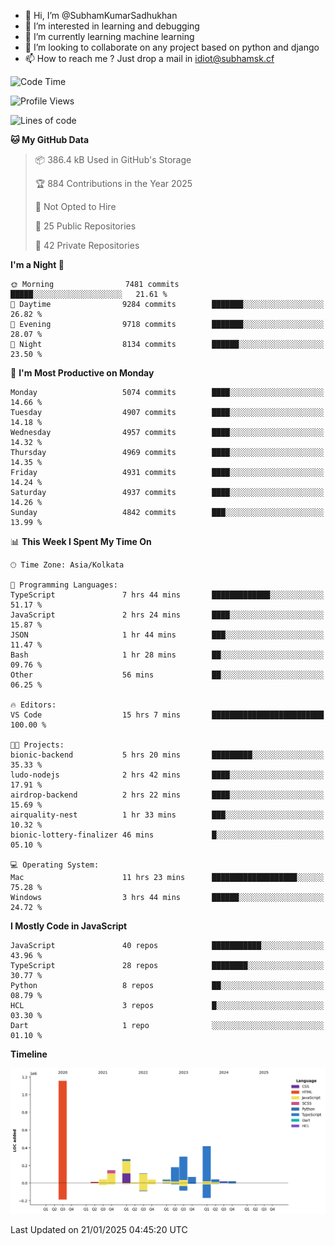 - 👋 Hi, I’m @SubhamKumarSadhukhan
- 👀 I’m interested in learning and debugging
- 🌱 I’m currently learning machine learning
- 💞️ I’m looking to collaborate on any project based on python and django
- 📫 How to reach me ?
      Just drop a mail in idiot@subhamsk.cf

<!---
SubhamKumarSadhukhan/SubhamKumarSadhukhan is a ✨ special ✨ repository because its `README.md` (this file) appears on your GitHub profile.
You can click the Preview link to take a look at your changes.
--->


<!--START_SECTION:waka-->
![Code Time](http://img.shields.io/badge/Code%20Time-2%2C721%20hrs%2022%20mins-blue)

![Profile Views](http://img.shields.io/badge/Profile%20Views-0-blue)

![Lines of code](https://img.shields.io/badge/From%20Hello%20World%20I%27ve%20Written-2.8%20million%20lines%20of%20code-blue)

**🐱 My GitHub Data** 

> 📦 386.4 kB Used in GitHub's Storage 
 > 
> 🏆 884 Contributions in the Year 2025
 > 
> 🚫 Not Opted to Hire
 > 
> 📜 25 Public Repositories 
 > 
> 🔑 42 Private Repositories 
 > 
**I'm a Night 🦉** 

```text
🌞 Morning                7481 commits        █████░░░░░░░░░░░░░░░░░░░░   21.61 % 
🌆 Daytime                9284 commits        ███████░░░░░░░░░░░░░░░░░░   26.82 % 
🌃 Evening                9718 commits        ███████░░░░░░░░░░░░░░░░░░   28.07 % 
🌙 Night                  8134 commits        ██████░░░░░░░░░░░░░░░░░░░   23.50 % 
```
📅 **I'm Most Productive on Monday** 

```text
Monday                   5074 commits        ████░░░░░░░░░░░░░░░░░░░░░   14.66 % 
Tuesday                  4907 commits        ████░░░░░░░░░░░░░░░░░░░░░   14.18 % 
Wednesday                4957 commits        ████░░░░░░░░░░░░░░░░░░░░░   14.32 % 
Thursday                 4969 commits        ████░░░░░░░░░░░░░░░░░░░░░   14.35 % 
Friday                   4931 commits        ████░░░░░░░░░░░░░░░░░░░░░   14.24 % 
Saturday                 4937 commits        ████░░░░░░░░░░░░░░░░░░░░░   14.26 % 
Sunday                   4842 commits        ███░░░░░░░░░░░░░░░░░░░░░░   13.99 % 
```


📊 **This Week I Spent My Time On** 

```text
🕑︎ Time Zone: Asia/Kolkata

💬 Programming Languages: 
TypeScript               7 hrs 44 mins       █████████████░░░░░░░░░░░░   51.17 % 
JavaScript               2 hrs 24 mins       ████░░░░░░░░░░░░░░░░░░░░░   15.87 % 
JSON                     1 hr 44 mins        ███░░░░░░░░░░░░░░░░░░░░░░   11.47 % 
Bash                     1 hr 28 mins        ██░░░░░░░░░░░░░░░░░░░░░░░   09.76 % 
Other                    56 mins             ██░░░░░░░░░░░░░░░░░░░░░░░   06.25 % 

🔥 Editors: 
VS Code                  15 hrs 7 mins       █████████████████████████   100.00 % 

🐱‍💻 Projects: 
bionic-backend           5 hrs 20 mins       █████████░░░░░░░░░░░░░░░░   35.33 % 
ludo-nodejs              2 hrs 42 mins       ████░░░░░░░░░░░░░░░░░░░░░   17.91 % 
airdrop-backend          2 hrs 22 mins       ████░░░░░░░░░░░░░░░░░░░░░   15.69 % 
airquality-nest          1 hr 33 mins        ███░░░░░░░░░░░░░░░░░░░░░░   10.32 % 
bionic-lottery-finalizer 46 mins             █░░░░░░░░░░░░░░░░░░░░░░░░   05.10 % 

💻 Operating System: 
Mac                      11 hrs 23 mins      ███████████████████░░░░░░   75.28 % 
Windows                  3 hrs 44 mins       ██████░░░░░░░░░░░░░░░░░░░   24.72 % 
```

**I Mostly Code in JavaScript** 

```text
JavaScript               40 repos            ███████████░░░░░░░░░░░░░░   43.96 % 
TypeScript               28 repos            ████████░░░░░░░░░░░░░░░░░   30.77 % 
Python                   8 repos             ██░░░░░░░░░░░░░░░░░░░░░░░   08.79 % 
HCL                      3 repos             █░░░░░░░░░░░░░░░░░░░░░░░░   03.30 % 
Dart                     1 repo              ░░░░░░░░░░░░░░░░░░░░░░░░░   01.10 % 
```



**Timeline**

![Lines of Code chart](https://raw.githubusercontent.com/SubhamKumarSadhukhan/SubhamKumarSadhukhan/main/assets/bar_graph.png)


 Last Updated on 21/01/2025 04:45:20 UTC
<!--END_SECTION:waka-->
